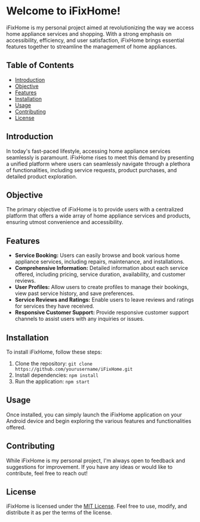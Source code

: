 

# Welcome to iFixHome!

iFixHome is my personal project aimed at revolutionizing the way we access home appliance services and shopping. With a strong emphasis on accessibility, efficiency, and user satisfaction, iFixHome brings essential features together to streamline the management of home appliances.

## Table of Contents

- [Introduction](#introduction)
- [Objective](#objective)
- [Features](#features)
- [Installation](#installation)
- [Usage](#usage)
- [Contributing](#contributing)
- [License](#license)

## Introduction

In today's fast-paced lifestyle, accessing home appliance services seamlessly is paramount. iFixHome rises to meet this demand by presenting a unified platform where users can seamlessly navigate through a plethora of functionalities, including service requests, product purchases, and detailed product exploration.

## Objective

The primary objective of iFixHome is to provide users with a centralized platform that offers a wide array of home appliance services and products, ensuring utmost convenience and accessibility.

## Features

- **Service Booking:** Users can easily browse and book various home appliance services, including repairs, maintenance, and installations.
- **Comprehensive Information:** Detailed information about each service offered, including pricing, service duration, availability, and customer reviews.
- **User Profiles:** Allow users to create profiles to manage their bookings, view past service history, and save preferences.
- **Service Reviews and Ratings:** Enable users to leave reviews and ratings for services they have received.
- **Responsive Customer Support:** Provide responsive customer support channels to assist users with any inquiries or issues.

## Installation

To install iFixHome, follow these steps:

1. Clone the repository: `git clone https://github.com/yourusername/iFixHome.git`
2. Install dependencies: `npm install`
3. Run the application: `npm start`

## Usage

Once installed, you can simply launch the iFixHome application on your Android device and begin exploring the various features and functionalities offered.

## Contributing

While iFixHome is my personal project, I'm always open to feedback and suggestions for improvement. If you have any ideas or would like to contribute, feel free to reach out!

## License

iFixHome is licensed under the [MIT License](LICENSE). Feel free to use, modify, and distribute it as per the terms of the license.


